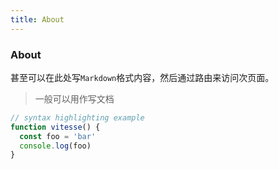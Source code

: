 ```yaml
---
title: About
---
```


<div class="text-center">
  <!-- You can use Vue components inside markdown -->
  <carbon-dicom-overlay class="text-4xl -mb-6 m-auto" />
  <h3>About</h3>
</div>

甚至可以在此处写`Markdown`格式内容，然后通过路由来访问次页面。

> 一般可以用作写文档

```js
// syntax highlighting example
function vitesse() {
  const foo = 'bar'
  console.log(foo)
}
```
